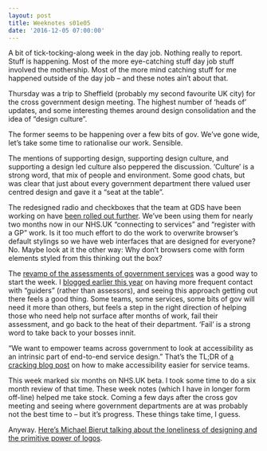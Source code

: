```yaml
---
layout: post
title: Weeknotes s01e05
date: '2016-12-05 07:00:00'
---
```

A bit of tick-tocking-along week in the day job. Nothing really to report. Stuff is happening. Most of the more eye-catching stuff day job stuff involved the mothership. Most of the more mind catching stuff for me happened outside of the day job – and these notes ain’t about that.

Thursday was a trip to Sheffield (probably my second favourite UK city) for the cross government design meeting. The highest number of ‘heads of’ updates, and some interesting themes around design consolidation and the idea of “design culture”.

The former seems to be happening over a few bits of gov. We’ve gone wide, let’s take some time to rationalise our work. Sensible.

The mentions of supporting design, supporting design culture, and supporting a design led culture also peppered the discussion. ‘Culture’ is a strong word, that mix of people and environment. Some good chats, but was clear that just about every government department there valued user centred design and gave it a “seat at the table”.

The redesigned radio and checkboxes that the team at GDS have been working on have [been rolled out further](//designnotes.blog.gov.uk/2016/11/30/weve-updated-the-radios-and-checkboxes-on-gov-uk/). We’ve been using them for nearly two months now in our NHS.UK “connecting to services” and “register with a GP” work. Is it too much effort to do the work to overwrite browser’s default stylings so we have web interfaces that are designed for everyone? No. Maybe look at it the other way: Why don’t browsers come with form elements styled from this thinking out the box?

The [revamp of the assessments of government services](//gds.blog.gov.uk/2016/11/30/building-better-assessments-for-digital-services/) was a good way to start the week. I [blogged earlier this year](//www.ermlikeyeah.com/continual-assessments/) on having more frequent contact with “guiders” (rather than assessors), and seeing this approach getting out there feels a good thing. Some teams, some services, some bits of gov will need it more than others, but feels a step in the right direction of helping those who need help not surface after months of work, fail their assessment, and go back to the heat of their department. ‘Fail’ is a strong word to take back to your bosses innit.

“We want to empower teams across government to look at accessibility as an intrinsic part of end-to-end service design.” That’s the TL;DR of [a cracking blog post](//accessibility.blog.gov.uk/2016/12/02/how-to-make-accessibility-easier-for-service-teams/) on how to make accessibility easier for service teams.

This week marked six months on NHS.UK beta. I took some time to do a six month review of that time. These week notes (which I have in longer form off-line) helped me take stock. Coming a few days after the cross gov meeting and seeing where government departments are at was probably not the best time to – but it’s progress. These things take time, I guess.

Anyway. [Here’s Michael Bierut talking about the loneliness of designing and the primitive power of logos](//vimeo.com/122537489).
